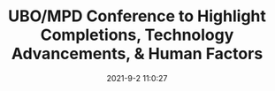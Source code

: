 ---
"title": "UBO/MPD Conference to Highlight Completions, Technology Advancements, &amp; Human Factors"
"date": "2021-9-2 11:0:27"
"feed_name": "IADC"
"feed_website": "https://www.iadc.org/"
"feed_rss": "https://www.iadc.org/feed/"
"link": "https://www.iadc.org/drillbits/sept-2021-ubo-mpd-conference-to-highlight-drilling-completions-technology-advancements-human-factors/"
"file": "_posts/2021-9-2-11-0-27_IADC_64e9feacd037f2068b8f040534cc4203a823c036.md"
"accident": "0"
"drilling": "0"
"dead": "0"
"injured": "0"
---